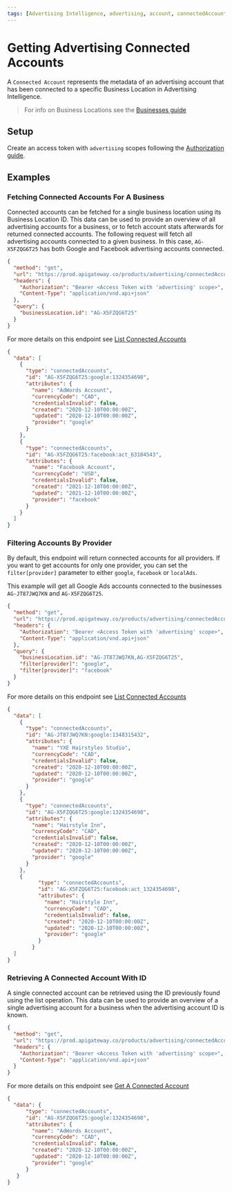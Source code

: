 ```yaml
---
tags: [Advertising Intelligence, advertising, account, connectedAccount]
---
```

# Getting Advertising Connected Accounts

A `Connected Account` represents the metadata of an advertising account that has been connected to a specific Business Location in Advertising Intelligence.  

> For info on Business Locations see the [Businesses guide](../Accounts.md)

## Setup

Create an access token with `advertising` scopes following the [Authorization guide](../../Authorization/Authorization.md).

## Examples

### Fetching Connected Accounts For A Business

Connected accounts can be fetched for a single business location using its Business Location ID.  This data can be used to provide an overview of all advertising accounts for a business, or to fetch account stats afterwards for returned connected accounts.  The following request will fetch all advertising accounts connected to a given business.  In this case, `AG-X5FZQG6T25` has both Google and Facebook advertising accounts connected.

<!--
type: tab
title: Request
-->
```json http
{
  "method": "get",
  "url": "https://prod.apigateway.co/products/advertising/connectedAccounts",
  "headers": {
    "Authorization": "Bearer <Access Token with 'advertising' scope>",
    "Content-Type": "application/vnd.api+json"
  },
  "query": {
    "businessLocation.id": "AG-X5FZQG6T25"
  }
}
```

For more details on this endpoint see [List Connected Accounts](../../../openapi/advertising/advertising.yaml/paths/~1connectedAccounts/get)
<!--
type: tab
title: Example Response
-->
```json
{
  "data": [
    {
      "type": "connectedAccounts",
      "id": "AG-X5FZQG6T25:google:1324354698",
      "attributes": {
        "name": "AdWords Account",
        "currencyCode": "CAD",
        "credentialsInvalid": false,
        "created": "2020-12-10T00:00:00Z",
        "updated": "2020-12-10T00:00:00Z",
        "provider": "google"
      }
    },
    {
      "type": "connectedAccounts",
      "id": "AG-X5FZQG6T25:facebook:act_63184543",
      "attributes": {
        "name": "Facebook Account",
        "currencyCode": "USD",
        "credentialsInvalid": false,
        "created": "2021-12-10T00:00:00Z",
        "updated": "2021-12-10T00:00:00Z",
        "provider": "facebook"
      }
    }
  ]
}
```
<!--
type: tab-end
-->

### Filtering Accounts By Provider

By default, this endpoint will return connected accounts for all providers. If you want to get accounts for only one provider, you can set the `filter[provider]` parameter to either `google`, `facebook` or `localAds`.

This example will get all Google Ads accounts connected to the businesses `AG-JT87JWQ7KN` and `AG-X5FZQG6T25`.

<!--
type: tab
title: Request
-->
```json http
{
  "method": "get",
  "url": "https://prod.apigateway.co/products/advertising/connectedAccounts",
  "headers": {
    "Authorization": "Bearer <Access Token with 'advertising' scope>",
    "Content-Type": "application/vnd.api+json"
  },
  "query": {
    "businessLocation.id": "AG-JT87JWQ7KN,AG-X5FZQG6T25",
    "filter[provider]": "google",
    "filter[provider]": "facebook"
  }
}
```

For more details on this endpoint see [List Connected Accounts](../../../openapi/advertising/advertising.yaml/paths/~1connectedAccounts/get)
<!--
type: tab
title: Example Response
-->
```json
{
  "data": [
    {
      "type": "connectedAccounts",
      "id": "AG-JT87JWQ7KN:google:1348315432",
      "attributes": {
        "name": "YXE Hairstyles Studio",
        "currencyCode": "CAD",
        "credentialsInvalid": false,
        "created": "2020-12-10T00:00:00Z",
        "updated": "2020-12-10T00:00:00Z",
        "provider": "google"
      }
    },
    {
      "type": "connectedAccounts",
      "id": "AG-X5FZQG6T25:google:1324354698",
      "attributes": {
        "name": "Hairstyle Inn",
        "currencyCode": "CAD",
        "credentialsInvalid": false,
        "created": "2020-12-10T00:00:00Z",
        "updated": "2020-12-10T00:00:00Z",
        "provider": "google"
      }
    },
    {
          "type": "connectedAccounts",
          "id": "AG-X5FZQG6T25:facebook:act_1324354698",
          "attributes": {
            "name": "Hairstyle Inn",
            "currencyCode": "CAD",
            "credentialsInvalid": false,
            "created": "2020-12-10T00:00:00Z",
            "updated": "2020-12-10T00:00:00Z",
            "provider": "google"
          }
        }
  ]
}
```
<!--
type: tab-end
-->

### Retrieving A Connected Account With ID

A single connected account can be retrieved using the ID previously found using the list operation.  This data can be used to provide an overview of a single advertising account for a business when the advertising account ID is known.

<!--
type: tab
title: Request
-->
```json http
{
  "method": "get",
  "url": "https://prod.apigateway.co/products/advertising/connectedAccounts/AG-X5FZQG6T25:google:1324354698",
  "headers": {
    "Authorization": "Bearer <Access Token with 'advertising' scope>",
    "Content-Type": "application/vnd.api+json"
  }
}
```

For more details on this endpoint see [Get A Connected Account](../../../openapi/advertising/advertising.yaml/paths/~1connectedAccounts/get)
<!--
type: tab
title: Example Response
-->
```json
{
  "data": {
      "type": "connectedAccounts",
      "id": "AG-X5FZQG6T25:google:1324354698",
      "attributes": {
        "name": "AdWords Account",
        "currencyCode": "CAD",
        "credentialsInvalid": false,
        "created": "2020-12-10T00:00:00Z",
        "updated": "2020-12-10T00:00:00Z",
        "provider": "google"
      }
   }
}
```
<!--
type: tab-end
-->


